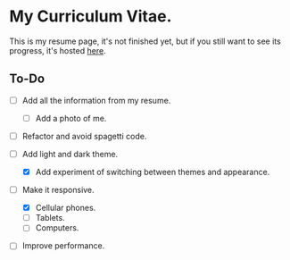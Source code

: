 
# My Curriculum Vitae.

This is my resume page, it's not finished yet, but if you still want to see its progress, it's hosted [here](https://alizarazotellez.github.io/).

## To-Do

- [ ] Add all the information from my resume.
  - [ ] Add a photo of me.
- [ ] Refactor and avoid spagetti code.
- [ ] Add light and dark theme.
  - [X] Add experiment of switching between themes and appearance.
- [ ] Make it responsive.
  - [X] Cellular phones.
  - [ ] Tablets.
  - [ ] Computers.
- [ ] Improve performance.

